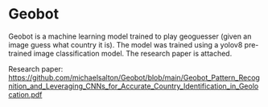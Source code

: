 # Geobot

Geobot is a machine learning model trained to play geoguesser (given an image guess what country it is). The model was trained using a yolov8 pre-trained image classification model. The research paper is attached.

Research paper: https://github.com/michaelsalton/Geobot/blob/main/Geobot_Pattern_Recognition_and_Leveraging_CNNs_for_Accurate_Country_Identification_in_Geolocation.pdf
